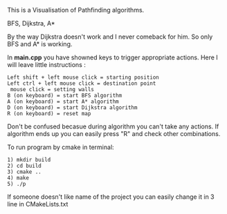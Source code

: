 This is a Visualisation of Pathfinding algorithms.

BFS, Dijkstra, A*

By the way Dijkstra doesn't work and I never comeback for him. So only BFS and A* is working.

In **main.cpp** you have showned keys to trigger appropriate actions. Here I will leave little instructions :

    Left shift + left mouse click = starting position
    Left ctrl + left mouse click = destination point
     mouse click = setting walls
    B (on keyboard) = start BFS algorithm
    A (on keyboard) = start A* algorithm
    D (on keyboard) = start Dijkstra algorithm
    R (on keyboard) = reset map

Don't be confused becasue during algorithm you can't take any actions. If algorithm ends up you can easily press "R" and check other combinations.

To run program by cmake in terminal:

    1) mkdir build
    2) cd build
    3) cmake ..
    4) make
    5) ./p

If someone doesn't like name of the project you can easily change it in 3 line in CMakeLists.txt
